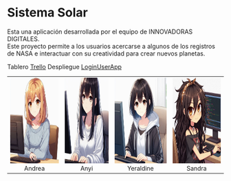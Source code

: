 # Sistema Solar

Esta una aplicación desarrollada por el equipo de INNOVADORAS DIGITALES.<br>
Este proyecto permite a los usuarios acercarse a algunos de los registros de NASA e interactuar con su creatividad para crear nuevos planetas.<br>

Tablero [Trello](https://trello.com/b/2q7Yu8vH/astrolunar)
Despliegue [LoginUserApp](https://astrolunar.netlify.app)

<table align="center">
  <tr>
    <td align="center">
      <img src="./public/andrea.jpeg" alt="andrea" width="200" height="200"><br>
      Andrea
    </td>
        <td align="center">
      <img src="./public/anyi.jpeg" alt="andrea" width="200" height="200"><br>
      Anyi
    </td>
        <td align="center">
      <img src="./public/yeraldin.jpeg" alt="andrea" width="200" height="200"><br>
      Yeraldine
    </td>
    <td align="center">
      <img src="./public/sandra.jpeg" alt="Sandra" width="200" height="200"><br>
      Sandra
    </td>
  </tr>
</table>
